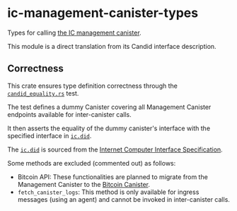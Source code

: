 # ic-management-canister-types

Types for calling [the IC management canister][1].

This module is a direct translation from its Candid interface description.

[1]: https://internetcomputer.org/docs/current/references/ic-interface-spec/#ic-management-canister

## Correctness

This crate ensures type definition correctness through the [`candid_equality.rs`](tests/candid_equality.rs) test.

The test defines a dummy Canister covering all Management Canister endpoints available for inter-canister calls.

It then asserts the equality of the dummy canister's interface with the specified interface in [`ic.did`](tests/ic.did).

The [`ic.did`](tests/ic.did) is sourced from the [Internet Computer Interface Specification](https://internetcomputer.org/docs/current/references/ic-interface-spec/#ic-candid).

Some methods are excluded (commented out) as follows:
- Bitcoin API: These functionalities are planned to migrate from the Management Canister to the [Bitcoin Canister](https://github.com/dfinity/bitcoin-canister).
- `fetch_canister_logs`: This method is only available for ingress messages (using an agent) and cannot be invoked in inter-canister calls.
